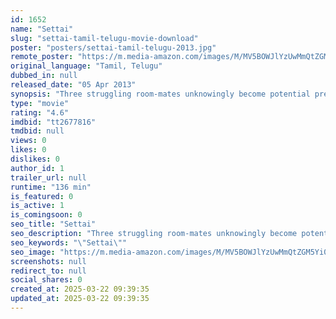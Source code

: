 ```yaml
---
id: 1652
name: "Settai"
slug: "settai-tamil-telugu-movie-download"
poster: "posters/settai-tamil-telugu-2013.jpg"
remote_poster: "https://m.media-amazon.com/images/M/MV5BOWJlYzUwMmQtZGM5Yi00YjRlLTkwZmMtMWZiMzVkYWMwODgzXkEyXkFqcGdeQXVyMTEzNzg0Mjkx._V1_SX300.jpg"
original_language: "Tamil, Telugu"
dubbed_in: null
released_date: "05 Apr 2013"
synopsis: "Three struggling room-mates unknowingly become potential prey of a ruthless gangster."
type: "movie"
rating: "4.6"
imdbid: "tt2677816"
tmdbid: null
views: 0
likes: 0
dislikes: 0
author_id: 1
trailer_url: null
runtime: "136 min"
is_featured: 0
is_active: 1
is_comingsoon: 0
seo_title: "Settai"
seo_description: "Three struggling room-mates unknowingly become potential prey of a ruthless gangster."
seo_keywords: "\"Settai\""
seo_image: "https://m.media-amazon.com/images/M/MV5BOWJlYzUwMmQtZGM5Yi00YjRlLTkwZmMtMWZiMzVkYWMwODgzXkEyXkFqcGdeQXVyMTEzNzg0Mjkx._V1_SX300.jpg"
screenshots: null
redirect_to: null
social_shares: 0
created_at: 2025-03-22 09:39:35
updated_at: 2025-03-22 09:39:35
---
```


